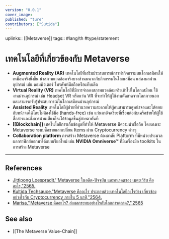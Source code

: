```yaml
---
version: "0.0.1"
cover_image:
published: "ture"
contributors: ["Sutida"]
---
```

uplinks:: [[Metaverse]]
tags:: #lang/th #type/statement

# เทคโนโลยีที่เกี่ยวข้องกับ Metaverse
- **Augmented Reality (AR)**
	เทคโนโลยีที่เสริมประสบการณ์การทำกิจกรรมบนโลกเสมือนให้เหมือนจริงยิ่งขึ้น นำสภาพแวดล้อมจริงบางส่วนผนวกกับกิจกรรมในโลกเสมือน แสดงผลผ่านอุปกรณ์ เช่น คอมพิวเตอร์ โทรศัพท์มือถือหรือแท็บเล็ต
- **Virtual Reality (VR)**
	เทคโนโลยีที่มีการจำลองสภาพแวดล้อมจริงเข้าไปในโลกเสมือน ใช้งานผ่านอุปกรณ์ เช่น Headset VR หรือแว่น VR ที่จะทำให้ผู้ใช้งานตัดขาดจากโลกภายนอกและสามารถรับรู้ประสบการณ์ในโลกเสมือนผ่านอุปกรณ์	
- **Assisted Reality**
  เทคโนโลยีผู้ช่วยที่อำนวยความสะดวกให้ผู้คนสามารถดูหน้าจอและโต้ตอบกับหน้าจอได้โดยไม่ต้องใช้มือ (hands-free) เช่น แว่นตาอัจฉริยะที่เชื่อมต่อกับเครือข่ายให้ผู้ใช้สื่อสารและสั่งการผ่านเสียงก็จะได้ข้อมูลขึ้นสู่สายตาทันที
- **[[Blockchain]]**
	เทคโนโลยีการเก็บข้อมูลที่ทำให้ Metaverse มีความน่าเชื่อถือ โดยเฉพาะ Metaverse ระบบซื้อขายแลกเปลี่ยน Items ผ่าน  Cryptocurrency ต่างๆ
- **Collaboration platform**
	การสร้าง Metaverse ต้องอาศัย Plaftorm ที่มีหน่วยประมวลผลกราฟิกส์ออกมาได้แบบเรียลไทม์ เช่น  **NVIDIA Omniverse™** ที่มีเครื่องมือ toolkits ในการสร้าง Metaverse 

---
## References
- [Jittipong Loespradit,''Metaverse ในอดีต-ปัจจุบัน และอนาคตของ เมตะเวิร์ส คืออะไร,"2565.](https://www.martechthai.com/technology/what-is-metaverse/)
- [Kultida Techsauce,"Metaverse คืออะไร ประกอบด้วยเทคโนโลยีอะไรบ้าง เกี่ยวข้องอย่างไรกับ Cryptocurrency ภายใน 5 นาที,"2564.](https://techsauce.co/tech-and-biz/what-is-metaverse)
- [Marisa,''Metaverse คืออะไร? ส่งผลกระทบอย่างไรกับโลกการตลาด?,''2565](https://contentshifu.com/blog/what-is-metaverse)
## See also
- [[The Metaverse Value-Chain]]

